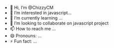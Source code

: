 - 👋 Hi, I’m @ChizzyCM
- 👀 I’m interested in javascript...
- 🌱 I’m currently learning ...
- 💞️ I’m looking to collaborate on javascript project
- 📫 How to reach me ...
- 😄 Pronouns: ...
- ⚡ Fun fact: ...

<!---
ChizzyCM/ChizzyCM is a ✨ special ✨ repository because its `README.md` (this file) appears on your GitHub profile.
You can click the Preview link to take a look at your changes.
--->
